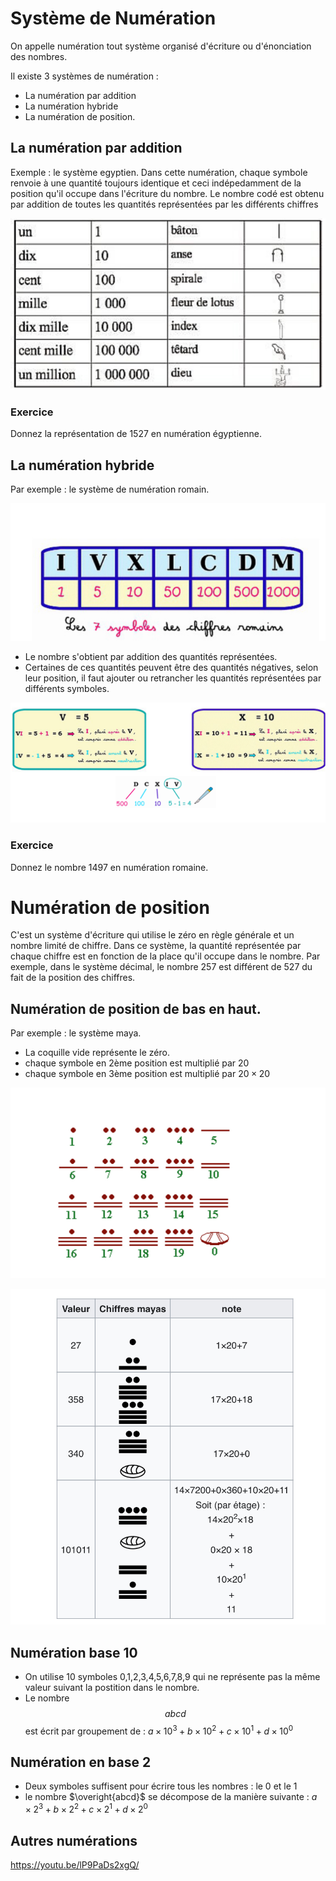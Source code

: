 # Système de Numération

On appelle numération tout système organisé d'écriture ou d'énonciation des nombres.

Il existe 3 systèmes de numération :

- La numération par addition
- La numération hybride 
- La numération de position.

## La numération par addition

Exemple : le système egyptien. Dans cette numération, chaque symbole renvoie à une quantité toujours identique et ceci indépedamment de la position qu'il occupe dans l'écriture du nombre.
Le nombre codé est obtenu par addition de toutes les quantités représentées par les différents chiffres 

![egyptien](./images/69D24103-5D28-4AF6-9B4B-EBF52484D66D.jpeg "numeration egyptienne")

### Exercice 

Donnez la représentation de 1527 en numération égyptienne. 

## La numération hybride
Par exemple : le système de numération romain. 

![romain](./images/AB44CA08-FE78-4708-B14A-E9E0C7D468BE.jpeg "numeration romaine")

- Le nombre s'obtient par addition des quantités représentées. 
- Certaines de ces quantités peuvent être des quantités négatives, selon leur position, il faut ajouter ou retrancher les quantités représentées par différents symboles. 


![romain2](./images/18F07997-69E8-478D-A615-007FFE031449.jpeg "calculs romains")

### Exercice

Donnez le nombre 1497 en numération romaine.

# Numération de position 

C'est un système d'écriture qui utilise le zéro en règle générale et un nombre limité de chiffre. Dans ce système, la quantité représentée par chaque chiffre est en fonction de la place qu'il occupe dans le nombre. 
Par exemple, dans le système décimal, le nombre 257 est différent de 527 du fait de la position des chiffres. 

## Numération de position de bas en haut. 

Par exemple : le système maya. 

- La coquille vide représente le zéro. 
- chaque symbole en 2ème position est multiplié par 20
- chaque symbole en 3ème position est multiplié par $20\times 20$

![maya](./images/8EC4BDC7-9CAA-4625-B44B-7A5D33AE11E2.jpeg "numeration maya")

![maya2](./images/44E9D550-DB70-4FE6-AFB4-AE26DC389CB7.jpeg "numeration maya2")


## Numération base 10

- On utilise 10 symboles 0,1,2,3,4,5,6,7,8,9 qui ne représente pas la même valeur suivant la postition dans le nombre. 
- Le nombre $$abcd$$ est écrit par groupement de  : $a\times 10^3 +b\times 10^2 +c\times 10^1 +d\times 10^0$

## Numération en base 2

- Deux symboles suffisent pour écrire tous les nombres : le 0 et le 1
- le nombre $\overight{abcd}$ se décompose de la manière suivante : $a\times 2^3+b\times 2^2+c\times 2^1+d\times 2^0$


## Autres numérations

<https://youtu.be/lP9PaDs2xgQ/>
